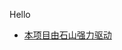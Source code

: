 <p>Hello</p>

<ul>

  <li> <a href="https://www.bilibili.com/video/BV1GJ411x7h7">本项目由石山强力驱动</a> </li>
</ul>
